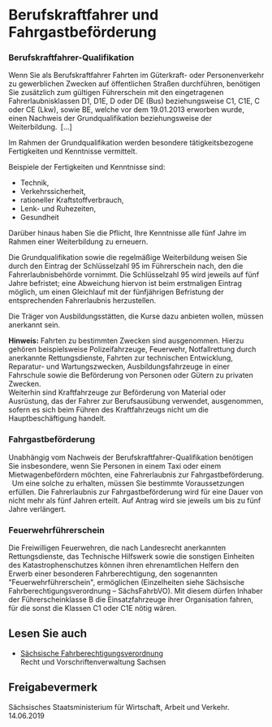 # Berufskraftfahrer und Fahrgastbeförderung

### Berufskraftfahrer-Qualifikation

Wenn Sie als Berufskraftfahrer Fahrten im Güterkraft- oder Personenverkehr zu gewerblichen Zwecken auf öffentlichen Straßen durchführen, benötigen Sie zusätzlich zum gültigen Führerschein mit den eingetragenen Fahrerlaubnisklassen D1, D1E, D oder DE (Bus) beziehungsweise C1, C1E, C oder CE (Lkw), sowie BE, welche vor dem 19.01.2013 erworben wurde, einen Nachweis der Grundqualifikation beziehungsweise der Weiterbildung. [...]

Im Rahmen der Grundqualifikation werden besondere tätigkeitsbezogene Fertigkeiten und Kenntnisse vermittelt.

Beispiele der Fertigkeiten und Kenntnisse sind:

* Technik,
* Verkehrssicherheit,
* rationeller Kraftstoffverbrauch,
* Lenk- und Ruhezeiten,
* Gesundheit

Darüber hinaus haben Sie die Pflicht, Ihre Kenntnisse alle fünf Jahre im Rahmen einer Weiterbildung zu erneuern.

Die Grundqualifikation sowie die regelmäßige Weiterbildung weisen Sie durch den Eintrag der Schlüsselzahl 95 im Führerschein nach, den die Fahrerlaubnisbehörde vornimmt. Die Schlüsselzahl 95 wird jeweils auf fünf Jahre befristet; eine Abweichung hiervon ist beim erstmaligen Eintrag möglich, um einen Gleichlauf mit der fünfjährigen Befristung der entsprechenden Fahrerlaubnis herzustellen.

Die Träger von Ausbildungsstätten, die Kurse dazu anbieten wollen, müssen anerkannt sein.

**Hinweis:** Fahrten zu bestimmten Zwecken sind ausgenommen. Hierzu gehören beispielsweise Polizeifahrzeuge, Feuerwehr, Notfallrettung durch anerkannte Rettungsdienste, Fahrten zur technischen Entwicklung, Reparatur- und Wartungszwecken, Ausbildungsfahrzeuge in einer Fahrschule sowie die Beförderung von Personen oder Gütern zu privaten Zwecken.  
 Weiterhin sind Kraftfahrzeuge zur Beförderung von Material oder Ausrüstung, das der Fahrer zur Berufsausübung verwendet, ausgenommen, sofern es sich beim Führen des Kraftfahrzeugs nicht um die Hauptbeschäftigung handelt.

### Fahrgastbeförderung

Unabhängig vom Nachweis der Berufskraftfahrer-Qualifikation benötigen Sie insbesondere, wenn Sie Personen in einem Taxi oder einem Mietwagenbefördern möchten, eine Fahrerlaubnis zur Fahrgastbeförderung.  Um eine solche zu erhalten, müssen Sie bestimmte Voraussetzungen erfüllen. Die Fahrerlaubnis zur Fahrgastbeförderung wird für eine Dauer von nicht mehr als fünf Jahren erteilt. Auf Antrag wird sie jeweils um bis zu fünf Jahre verlängert.

### Feuerwehrführerschein

Die Freiwilligen Feuerwehren, die nach Landesrecht anerkannten Rettungsdienste, das Technische Hilfswerk sowie die sonstigen Einheiten des Katastrophenschutzes können ihren ehrenamtlichen Helfern den Erwerb einer besonderen Fahrberechtigung, den sogenannten "Feuerwehrführerschein", ermöglichen (Einzelheiten siehe Sächsische Fahrberechtigungsverordnung – SächsFahrbVO). Mit diesem dürfen Inhaber der Führerscheinklasse B die Einsatzfahrzeuge ihrer Organisation fahren, für die sonst die Klassen C1 oder C1E nötig wären.

## Lesen Sie auch

* [Sächsische Fahrberechtigungsverordnung](https://www.revosax.sachsen.de/vorschrift/12078-Saechsische-Fahrberechtigungsverordnung "Sächsische Staatskanzlei: Sächsische Fahrberechtigungsverordnung (revosax.sachsen.de)")  
  Recht und Vorschriftenverwaltung Sachsen

## Freigabevermerk

Sächsisches Staatsministerium für Wirtschaft, Arbeit und Verkehr. 14.06.2019
